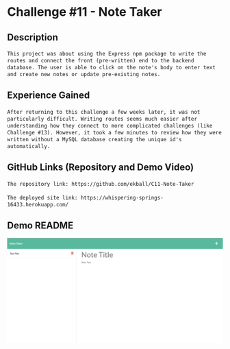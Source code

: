 # Challenge #11 - Note Taker

## Description

    This project was about using the Express npm package to write the routes and connect the front (pre-written) end to the backend database. The user is able to click on the note's body to enter text and create new notes or update pre-existing notes. 

## Experience Gained

    After returning to this challenge a few weeks later, it was not particularly difficult. Writing routes seems much easier after understanding how they connect to more complicated challenges (like Challenge #13). However, it took a few minutes to review how they were written without a MySQL database creating the unique id's automatically.

## GitHub Links (Repository and Demo Video)

    The repository link: https://github.com/ekball/C11-Note-Taker

    The deployed site link: https://whispering-springs-16433.herokuapp.com/

## Demo README

![demo-note-taker](./assets/images/screenshot.png)
